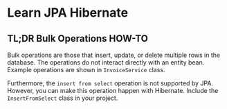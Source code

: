 Learn JPA Hibernate
===================

## TL;DR Bulk Operations HOW-TO

Bulk operations are those that insert, update, or delete multiple rows in the database. 
The operations do not interact directly with an entity bean. Example operations are shown 
in `InvoiceService` class.

Furthermore, the `insert from select` operation is not supported by JPA. However, you
can make this operation happen with Hibernate. Include the `InsertFromSelect` class 
in your project.
